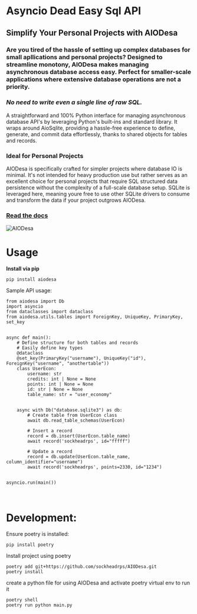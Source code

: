 # Asyncio Dead Easy Sql API

## Simplify Your Personal Projects with AIODesa

### Are you tired of the hassle of setting up complex databases for small apllications and personal projects? Designed to streamline monotony, AIODesa makes managing asynchronous database access easy. Perfect for smaller-scale applications where extensive database operations are not a priority.

### *No need to write even a single line of raw SQL.*

A straightforward and 100% Python interface for managing asynchronous database API's by leveraging Python's built-ins and standard library. It wraps around AioSqlite, providing a hassle-free experience to define, generate, and commit data effortlessly, thanks to shared objects for tables and records.


### Ideal for Personal Projects

AIODesa is specifically crafted for simpler projects where database IO is minimal. It's not intended for heavy production use but rather serves as an excellent choice for personal projects that require SQL structured data persistence without the complexity of a full-scale database setup. SQLite is leveraged here, meaning youre free to use other SQLite drivers to consume and transform the data if your project outgrows AIODesa.


### [Read the docs](https://sockheadrps.github.io/AIODesa/index.html)

![AIODesa](https://github.com/sockheadrps/AIODesa/raw/main/AIODesaEx1.png?raw=true)


# Usage

__Install via pip__
```
pip install aiodesa
```

Sample API usage:

```
from aiodesa import Db
import asyncio
from dataclasses import dataclass
from aiodesa.utils.tables import ForeignKey, UniqueKey, PrimaryKey, set_key


async def main():
	# Define structure for both tables and records
	# Easily define key types
	@dataclass
	@set_key(PrimaryKey("username"), UniqueKey("id"), ForeignKey("username", "anothertable"))
	class UserEcon:
		username: str
		credits: int | None = None
		points: int | None = None
		id: str | None = None
		table_name: str = "user_economy"


	async with Db("database.sqlite3") as db:
		# Create table from UserEcon class
		await db.read_table_schemas(UserEcon)

		# Insert a record
		record = db.insert(UserEcon.table_name)
		await record('sockheadrps', id="fffff")

		# Update a record
		record = db.update(UserEcon.table_name, column_identifier="username")
		await record('sockheadrps', points=2330, id="1234")
		

asyncio.run(main())

```

<br>

# Development:

Ensure poetry is installed:

```
pip install poetry
```

Install project using poetry

```
poetry add git+https://github.com/sockheadrps/AIODesa.git
poetry install
```

create a python file for using AIODesa and activate poetry virtual env to run it

```
poetry shell
poetry run python main.py
```
